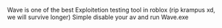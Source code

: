 Wave is one of the best Exploitetion testing tool in roblox
(rip krampus xd, we will survive longer)
Simple disable your av and run Wave.exe
